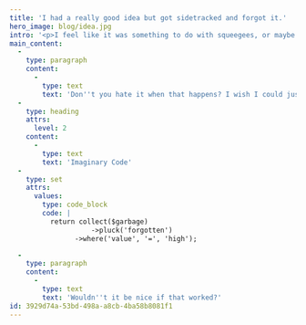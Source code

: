 ```yaml
---
title: 'I had a really good idea but got sidetracked and forgot it.'
hero_image: blog/idea.jpg
intro: '<p>I feel like it was something to do with squeegees, or maybe the Beegees? Perhaps related to Archimedes or old spindles of CDs? I wish I could remember but I was distracted by freebies &ndash; a full basket of ripe kiwis.</p>'
main_content:
  -
    type: paragraph
    content:
      -
        type: text
        text: 'Don''t you hate it when that happens? I wish I could just write some code to retrieve stuff when it falls out of my short-term memory.'
  -
    type: heading
    attrs:
      level: 2
    content:
      -
        type: text
        text: 'Imaginary Code'
  -
    type: set
    attrs:
      values:
        type: code_block
        code: |
          return collect($garbage)
            		->pluck('forgotten')
          	  	->where('value', '=', 'high');

  -
    type: paragraph
    content:
      -
        type: text
        text: 'Wouldn''t it be nice if that worked?'
id: 3929d74a-53bd-498a-a8cb-4ba58b8081f1
---
```

